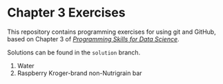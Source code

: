 # Chapter 3 Exercises

This repository contains programming exercises for using git and GitHub,
based on Chapter 3 of [_Programming Skills for Data Science_](https://programming-for-data-science.github.io/).

Solutions can be found in the `solution` branch.

1. Water
2. Raspberry Kroger-brand non-Nutrigrain bar
